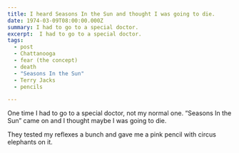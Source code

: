 ```yaml
---
title: I heard Seasons In the Sun and thought I was going to die.
date: 1974-03-09T08:00:00.000Z
summary: I had to go to a special doctor.
excerpt:  I had to go to a special doctor.
tags:
  - post 
  - Chattanooga
  - fear (the concept)
  - death
  - "Seasons In the Sun"
  - Terry Jacks
  - pencils

---
```


One time I had to go to a special doctor, not my normal one. “Seasons In the Sun” came on and I thought maybe I was going to die.

They tested my reflexes a bunch and gave me a pink pencil with circus elephants on it.